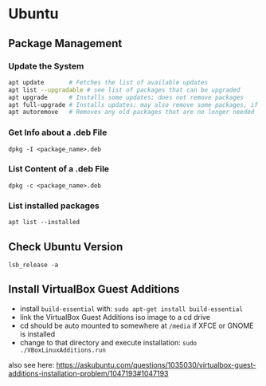 # Ubuntu

## Package Management

### Update the System
```bash
apt update       # Fetches the list of available updates
apt list --upgradable # see list of packages that can be upgraded
apt upgrade      # Installs some updates; does not remove packages
apt full-upgrade # Installs updates; may also remove some packages, if needed
apt autoremove   # Removes any old packages that are no longer needed
```

### Get Info about a .deb File
`dpkg -I <package_name>.deb`

### List Content of a .deb File
`dpkg -c <package_name>.deb`

### List installed packages
`apt list --installed`

## Check Ubuntu Version
`lsb_release -a`

## Install VirtualBox Guest Additions
- install `build-essential` with: `sudo apt-get install build-essential`
- link the VirtualBox Guest Additions iso image to a cd drive
- cd should be auto mounted to somewhere at `/media` if XFCE or GNOME is installed
- change to that directory and execute installation: `sudo ./VBoxLinuxAdditions.run`

also see here: <https://askubuntu.com/questions/1035030/virtualbox-guest-additions-installation-problem/1047193#1047193>
